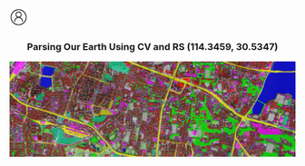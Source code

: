 <!-- ### Hi there 👋


<!-- [About Me](http://zhuozheng.top/)-->
<a href="http://zhuozheng.top/"><img src="https://raw.githubusercontent.com/Z-Zheng/Z-Zheng/master/person.png" width="32" height="32"></a>
<div align="center">
  <h3 align="center">Parsing Our Earth Using CV and RS (114.3459, 30.5347)</h3>
  <img src="https://raw.githubusercontent.com/Z-Zheng/Z-Zheng/master/1080x360.jpg"><br><br>
</div>



<!--
**Z-Zheng/Z-Zheng** is a ✨ _special_ ✨ repository because its `README.md` (this file) appears on your GitHub profile.

Here are some ideas to get you started:

- 🔭 I’m currently working on ...
- 🌱 I’m currently learning ...
- 👯 I’m looking to collaborate on ...
- 🤔 I’m looking for help with ...
- 💬 Ask me about ...
- 📫 How to reach me: ...
- 😄 Pronouns: ...
- ⚡ Fun fact: ...
-->
